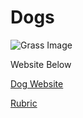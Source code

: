 # Dogs

![Grass Image]([https://th.bing.com/th/id/OIP.MQFRZHw0omf3-fKZYY2GdwHaE9?w=295&h=197&c=7&r=0&o=5&pid=1.7](https://bowwowinsurance.com.au/wp-content/uploads/2022/03/shutterstock_425360206-ed-Little-girl-posing-against-a-big-dog-2-Copy.jpg))

Website Below

[Dog Website](https://malachiscute.github.io/HOME/)


[Rubric](https://malachiscute.github.io/rubricc/)
